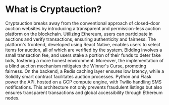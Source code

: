 # **What is Cryptauction?**

Cryptauction breaks away from the conventional approach of closed-door auction websites by introducing a transparent and permission-less auction platform on the blockchain. Utilizing Ethereum, users can participate in auctions and verify transactions, ensuring authenticity and fairness. The platform's frontend, developed using React Native, enables users to select items for auction, all of which are verified by the system. Bidding involves a small transaction fee, and users stake a portion of their funds to deter fake bids, fostering a more honest environment. Moreover, the implementation of a blind auction mechanism mitigates the Winner's Curse, promoting fairness. On the backend, a Redis caching layer ensures low latency, while a Solidity smart contract facilitates auction processes. Python and Flask power the API, hosted on a GCP compute engine, with Twilio handling SMS notifications. This architecture not only prevents fraudulent listings but also ensures transparent transactions and global accessibility through Ethereum nodes.

